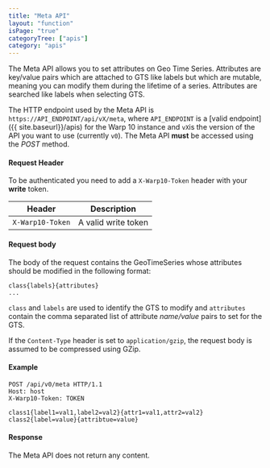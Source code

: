 ```yaml
---
title: "Meta API"
layout: "function"
isPage: "true"
categoryTree: ["apis"]
category: "apis"
---
```



The Meta API allows you to set attributes on Geo Time Series. Attributes are key/value pairs which are attached to GTS like labels but which are mutable, meaning you can modify them during the lifetime of a series. Attributes are searched like labels when selecting GTS.

The HTTP endpoint used by the Meta API is `https://API_ENDPOINT/api/vX/meta`, where `API_ENDPOINT` is a
[valid  endpoint]({{ site.baseurl}}/apis) for the Warp 10 instance and `vX`is the version of the API you want to use (currently `v0`).
The Meta API **must** be accessed using the *POST* method.

#### Request Header ####


To be authenticated you need to add a `X-Warp10-Token` header with your **write** token.

<div class="panel panel-default">
<div class="panel-body">
  <table class="table">
    <thead>
      <tr>
        <th>Header</th>
        <th>Description</th>
      </tr>
    </thead>
    <tbody>
      <tr>
        <td><code>X-Warp10-Token</code></td>
        <td>A valid write token</td>
      </tr>
    </tbody>
  </table>
</div>
</div>  

#### Request body ####

The body of the request contains the GeoTimeSeries whose attributes should be modified in the following format:

```
class{labels}{attributes}
...
```

`class` and `labels` are used to identify the GTS to modify and `attributes` contain the comma separated list of attribute *name/value* pairs to set for the GTS.

If the `Content-Type` header is set to `application/gzip`, the request body is assumed to be compressed using GZip.

#### Example ####

    POST /api/v0/meta HTTP/1.1
    Host: host
    X-Warp10-Token: TOKEN

    class1{label1=val1,label2=val2}{attr1=val1,attr2=val2}
    class2{label=value}{attribtue=value}

#### Response ####

The Meta API does not return any content.
